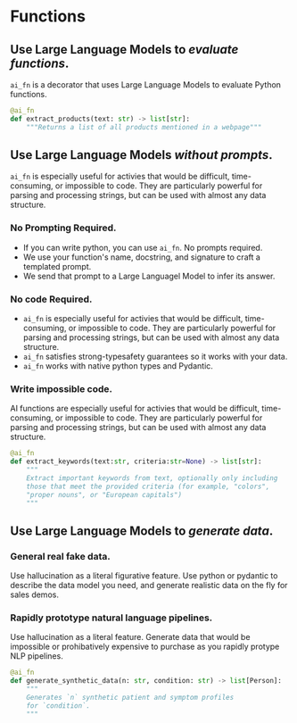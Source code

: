 
# Functions

## Use Large Language Models to *evaluate functions*.

`ai_fn` is a decorator that uses Large Language Models to evaluate Python functions. 

```python
@ai_fn
def extract_products(text: str) -> list[str]:
    """Returns a list of all products mentioned in a webpage"""
```

## Use Large Language Models *without prompts*.
`ai_fn` is especially useful for activies that would be difficult, time-consuming, or impossible to code. They are particularly powerful for parsing and processing strings, but can be used with almost any data structure. 

### No Prompting Required.
- If you can write python, you can use `ai_fn`. No prompts required.
- We use your function's name, docstring, and signature to craft a templated prompt.
- We send that prompt to a Large Languagel Model to infer its answer.

### No code Required.
- `ai_fn` is especially useful for activies that would be difficult, time-consuming, or impossible to code. They are particularly powerful for parsing and processing strings, but can be used with almost any data structure. 
- `ai_fn` satisfies strong-typesafety guarantees so it works with your data.
- `ai_fn` works with native python types and Pydantic.

### Write impossible code.
AI functions are especially useful for activies that would be difficult, time-consuming, or impossible to code. They are particularly powerful for parsing and processing strings, but can be used with almost any data structure. 

```python
@ai_fn
def extract_keywords(text:str, criteria:str=None) -> list[str]:
    """
    Extract important keywords from text, optionally only including 
    those that meet the provided criteria (for example, "colors", 
    "proper nouns", or "European capitals")
    """
```

## Use Large Language Models to *generate data*.

### General real fake data.
Use hallucination as a literal figurative feature. Use python or pydantic
to describe the data model you need, and generate realistic data on the fly 
for sales demos.

### Rapidly prototype natural language pipelines.
Use hallucination as a literal feature. Generate data that would be impossible
or prohibatively expensive to purchase as you rapidly protype NLP pipelines. 

```python
@ai_fn
def generate_synthetic_data(n: str, condition: str) -> list[Person]:
    """
    Generates `n` synthetic patient and symptom profiles 
    for `condition`.
    """
```
